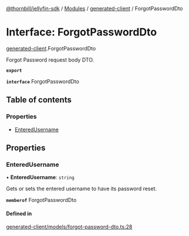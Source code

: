 [@thornbill/jellyfin-sdk](../README.md) / [Modules](../modules.md) / [generated-client](../modules/generated_client.md) / ForgotPasswordDto

# Interface: ForgotPasswordDto

[generated-client](../modules/generated_client.md).ForgotPasswordDto

Forgot Password request body DTO.

**`export`**

**`interface`** ForgotPasswordDto

## Table of contents

### Properties

- [EnteredUsername](generated_client.ForgotPasswordDto.md#enteredusername)

## Properties

### EnteredUsername

• **EnteredUsername**: `string`

Gets or sets the entered username to have its password reset.

**`memberof`** ForgotPasswordDto

#### Defined in

[generated-client/models/forgot-password-dto.ts:28](https://github.com/thornbill/jellyfin-sdk-typescript/blob/b5d0506/src/generated-client/models/forgot-password-dto.ts#L28)
